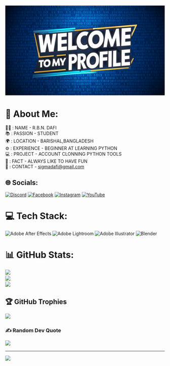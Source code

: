 ![logo](https://github.com/DAFI-707/DAFI-707/blob/main/eGy3m6DdQg-lg88Gf7IYjA.png)
# 💫 About Me:
🥷🏻 : NAME - R.B.N. DAFI  <br>📚 : PASSION - STUDENT  <br>🌍 : LOCATION - BARISHAL,BANGLADESH  <br>⚙️ : EXPERIENCE - BEGINNER AT LEARNING PYTHON  <br>💻 : PROJECT - ACCOUNT CLONNING PYTHON TOOLS  <br>🔔 : FACT - ALWAYS LIKE TO HAVE FUN  <br>📩 : CONTACT - sigmadafi@gmail.com 


## 🌐 Socials:
[![Discord](https://img.shields.io/badge/Discord-%237289DA.svg?logo=discord&logoColor=white)](https://discord.gg/jWPSnYpbPG ) [![Facebook](https://img.shields.io/badge/Facebook-%231877F2.svg?logo=Facebook&logoColor=white)](https://facebook.com/rbn.dafi69) [![Instagram](https://img.shields.io/badge/Instagram-%23E4405F.svg?logo=Instagram&logoColor=white)](https://instagram.com/rbn.dafi69) [![YouTube](https://img.shields.io/badge/YouTube-%23FF0000.svg?logo=YouTube&logoColor=white)](https://youtube.com/@UCbhzLwq29PLz_uglLjhCvpQ ) 

# 💻 Tech Stack:
![Adobe After Effects](https://img.shields.io/badge/Adobe%20After%20Effects-9999FF.svg?style=plastic&logo=Adobe%20After%20Effects&logoColor=white) ![Adobe Lightroom](https://img.shields.io/badge/Adobe%20Lightroom-31A8FF.svg?style=plastic&logo=Adobe%20Lightroom&logoColor=white) ![Adobe Illustrator](https://img.shields.io/badge/adobe%20illustrator-%23FF9A00.svg?style=plastic&logo=adobe%20illustrator&logoColor=white) ![Blender](https://img.shields.io/badge/blender-%23F5792A.svg?style=plastic&logo=blender&logoColor=white)
# 📊 GitHub Stats:
![](https://github-readme-stats.vercel.app/api?username=DAFI-707&theme=midnight-purple&hide_border=false&include_all_commits=false&count_private=false)<br/>
![](https://github-readme-streak-stats.herokuapp.com/?user=DAFI-707&theme=midnight-purple&hide_border=false)<br/>
![](https://github-readme-stats.vercel.app/api/top-langs/?username=DAFI-707&theme=midnight-purple&hide_border=false&include_all_commits=false&count_private=false&layout=compact)

## 🏆 GitHub Trophies
![](https://github-profile-trophy.vercel.app/?username=DAFI-707&theme=juicyfresh&no-frame=false&no-bg=true&margin-w=4)

### ✍️ Random Dev Quote
![](https://quotes-github-readme.vercel.app/api?type=horizontal&theme=radical)

---
[![](https://visitcount.itsvg.in/api?id=DAFI-707&icon=1&color=12)](https://visitcount.itsvg.in)
